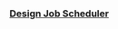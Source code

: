 ### [Design Job Scheduler](https://leetcode.com/discuss/general-discussion/1082786/System-Design%3A-Designing-a-distributed-Job-Scheduler-or-Many-interesting-concepts-to-learn)
<!--stackedit_data:
eyJoaXN0b3J5IjpbLTk2MjEwNjgyOF19
-->